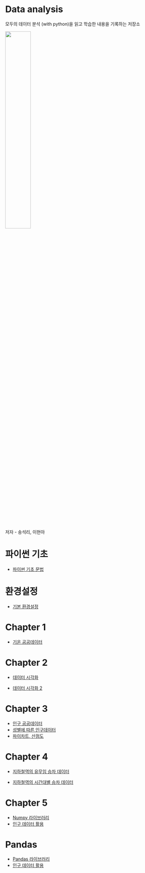 # Data analysis
모두의 데이터 분석 (with python)을 읽고 학습한 내용을 기록하는 저장소

<img src="http://image.yes24.com/goods/72227684/800x0" width = 40% height = 40%>

저자 - 송석리, 이현아

# 파이썬 기초

- [파이썬 기초 문법](https://github.com/hs-krispy/Data-analysis/blob/master/python.md)

# 환경설정

- [기본 환경설정](https://github.com/hs-krispy/Data-analysis/blob/master/setting.md)

# Chapter 1

- [기온 공공데이터](https://github.com/hs-krispy/Data-analysis/blob/master/chap1.md)

# Chapter 2

- [데이터 시각화](https://github.com/hs-krispy/Data-analysis/blob/master/chap2.md)

- [데이터 시각화 2](https://github.com/hs-krispy/Data-analysis/blob/master/chap2(2).md)

# Chapter 3

- [인구 공공데이터](https://github.com/hs-krispy/Data-analysis/blob/master/chap3.md)
- [성별에 따른 인구데이터](https://github.com/hs-krispy/Data-analysis/blob/master/chap3(2).md)
- [파이차트, 산점도](https://github.com/hs-krispy/Data-analysis/blob/master/chap3(3).md)

# Chapter 4

- [지하철역의 유무임 승차 데이터](https://github.com/hs-krispy/Data-analysis/blob/master/chap4.md)

- [지하철역의 시간대별 승차 데이터](https://github.com/hs-krispy/Data-analysis/blob/master/chap4(2).md)

# Chapter 5

- [Numpy 라이브러리](https://github.com/hs-krispy/Data-analysis/blob/master/chap5.md)
- [인구 데이터 활용](https://github.com/hs-krispy/Data-analysis/blob/master/chap5(2).md)

# Pandas

- [Pandas 라이브러리](https://github.com/hs-krispy/Data-analysis/blob/master/Pandas.md)
- [인구 데이터 활용](https://github.com/hs-krispy/Data-analysis/blob/master/Pandas(2).md)

